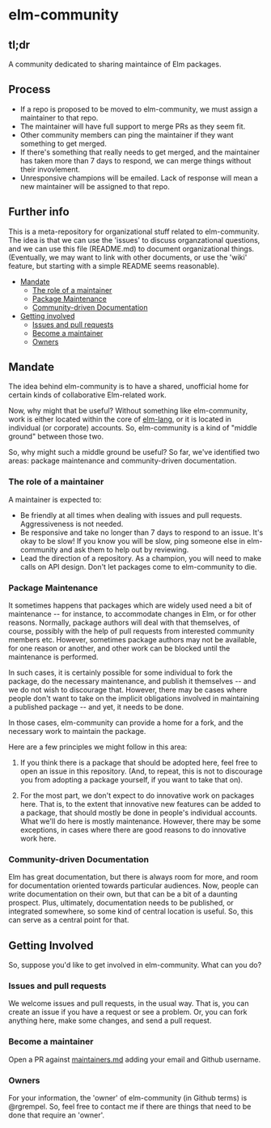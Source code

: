 # elm-community

## tl;dr 

A community dedicated to sharing maintaince of Elm packages.

## Process

- If a repo is proposed to be moved to elm-community, we must assign a maintainer to that repo. 
- The maintainer will have full support to merge PRs as they seem fit.
- Other community members can ping the maintainer if they want something to get merged.
- If there's something that really needs to get merged, and the maintainer has taken more than 7 days to respond, we can merge things without their invovlement. 
- Unresponsive champions will be emailed. Lack of response will mean a new maintainer will be assigned to that repo.


## Further info

This is a meta-repository for organizational stuff related to elm-community.
The idea is that we can use the 'issues' to discuss organzational questions,
and we can use this file (README.md) to document organizational things.
(Eventually, we may want to link with other documents, or use the 'wiki'
feature, but starting with a simple README seems reasonable).

* [Mandate](#mandate)
    * [The role of a maintainer](#the-role-of-a-maintainer)
    * [Package Maintenance](#package-maintenance)
    * [Community-driven Documentation](#community-driven-documentation)
* [Getting involved](#getting-involved)
    * [Issues and pull requests](#issues-and-pull-requests)
    * [Become a maintainer](#become-a-maintainer)
    * [Owners](#owners)

## Mandate

The idea behind elm-community is to have a shared, unofficial home for certain
kinds of collaborative Elm-related work.

Now, why might that be useful? Without something like elm-community, work is
either located within the core of [elm-lang](https://github.com/elm-lang), or it 
is located in individual (or corporate) accounts. So, elm-community is a kind
of "middle ground" between those two.

So, why might such a middle ground be useful? So far, we've identified two areas:
package maintenance and community-driven documentation.

### The role of a maintainer

A maintainer is expected to:

- Be friendly at all times when dealing with issues and pull requests. Aggressiveness is not needed.
- Be responsive and take no longer than 7 days to respond to an issue. It's okay to be slow! If you know you will be slow, ping someone else in elm-community and ask them to help out by reviewing.
- Lead the direction of a repository. As a champion, you will need to make calls on API design. Don't let packages come to elm-community to die.

### Package Maintenance

It sometimes happens that packages which are widely used need a bit of
maintenance -- for instance, to accommodate changes in Elm, or for other
reasons. Normally, package authors will deal with that themselves, of course,
possibly with the help of pull requests from interested community members etc.
However, sometimes package authors may not be available, for one reason or
another, and other work can be blocked until the maintenance is performed.

In such cases, it is certainly possible for some individual to fork the
package, do the necessary maintenance, and publish it themselves -- and we do
not wish to discourage that. However, there may be cases where people don't
want to take on the implicit obligations involved in maintaining a published
package -- and yet, it needs to be done.

In those cases, elm-community can provide a home for a fork, and the necessary
work to maintain the package.

Here are a few principles we might follow in this area:

1. If you think there is a package that should be adopted here, feel free to
   open an issue in this repository. (And, to repeat, this is not to discourage
   you from adopting a package yourself, if you want to take that on).

2. For the most part, we don't expect to do innovative work on packages here.
   That is, to the extent that innovative new features can be added to a
   package, that should mostly be done in people's individual accounts. What
   we'll do here is mostly maintenance. However, there may be some exceptions,
   in cases where there are good reasons to do innovative work here.

### Community-driven Documentation

Elm has great documentation, but there is always room for more, and room for
documentation oriented towards particular audiences. Now, people can write
documentation on their own, but that can be a bit of a daunting prospect.
Plus, ultimately, documentation needs to be published, or integrated somewhere,
so some kind of central location is useful. So, this can serve as a central
point for that.


## Getting Involved

So, suppose you'd like to get involved in elm-community. What can you do?

### Issues and pull requests

We welcome issues and pull requests, in the usual way. That is, you can create
an issue if you have a request or see a problem. Or, you can fork anything
here, make some changes, and send a pull request.

### Become a maintainer

Open a PR against [maintainers.md](maintainers.md) adding your email and Github username. 

### Owners

For your information, the 'owner' of elm-community (in Github terms) is
@rgrempel. So, feel free to contact me if there are things that need to be
done that require an 'owner'.

